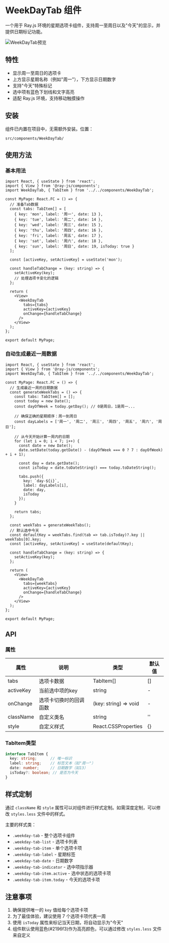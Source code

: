 # WeekDayTab 组件

一个用于 Ray.js 环境的星期选项卡组件，支持周一至周日以及"今天"的显示，并提供日期标记功能。

![WeekDayTab预览](https://placeholder-for-screenshot.png)

## 特性

- 显示周一至周日的选项卡
- 上方显示星期名称（例如"周一"），下方显示日期数字
- 支持"今天"特殊标记
- 选中项有蓝色下划线和文字高亮
- 适配 Ray.js 环境，支持移动触摸操作

## 安装

组件已内置在项目中，无需额外安装。位置：

```
src/components/WeekDayTab/
```

## 使用方法

### 基本用法

```tsx
import React, { useState } from 'react';
import { View } from '@ray-js/components';
import WeekDayTab, { TabItem } from '../../components/WeekDayTab';

const MyPage: React.FC = () => {
  // 准备Tab数据
  const tabs: TabItem[] = [
    { key: 'mon', label: '周一', date: 13 },
    { key: 'tue', label: '周二', date: 14 },
    { key: 'wed', label: '周三', date: 15 },
    { key: 'thu', label: '周四', date: 16 },
    { key: 'fri', label: '周五', date: 17 },
    { key: 'sat', label: '周六', date: 18 },
    { key: 'sun', label: '周日', date: 19, isToday: true }
  ];
  
  const [activeKey, setActiveKey] = useState('mon');
  
  const handleTabChange = (key: string) => {
    setActiveKey(key);
    // 处理选项卡变化的逻辑
  };
  
  return (
    <View>
      <WeekDayTab 
        tabs={tabs} 
        activeKey={activeKey} 
        onChange={handleTabChange} 
      />
    </View>
  );
};

export default MyPage;
```

### 自动生成最近一周数据

```tsx
import React, { useState } from 'react';
import { View } from '@ray-js/components';
import WeekDayTab, { TabItem } from '../../components/WeekDayTab';

const MyPage: React.FC = () => {
  // 生成最近一周的日期数据
  const generateWeekTabs = () => {
    const tabs: TabItem[] = [];
    const today = new Date();
    const dayOfWeek = today.getDay(); // 0是周日，1是周一...
    
    // 确保正确的星期顺序：周一到周日
    const dayLabels = ['周一', '周二', '周三', '周四', '周五', '周六', '周日'];
    
    // 从今天开始计算一周内的日期
    for (let i = 0; i < 7; i++) {
      const date = new Date();
      date.setDate(today.getDate() - (dayOfWeek === 0 ? 7 : dayOfWeek) + i + 1);
      
      const day = date.getDate();
      const isToday = date.toDateString() === today.toDateString();
      
      tabs.push({
        key: `day-${i}`,
        label: dayLabels[i],
        date: day,
        isToday
      });
    }
    
    return tabs;
  };

  const weekTabs = generateWeekTabs();
  // 默认选中今天
  const defaultKey = weekTabs.find(tab => tab.isToday)?.key || weekTabs[0].key;
  const [activeKey, setActiveKey] = useState(defaultKey);

  const handleTabChange = (key: string) => {
    setActiveKey(key);
  };

  return (
    <View>
      <WeekDayTab 
        tabs={weekTabs} 
        activeKey={activeKey} 
        onChange={handleTabChange} 
      />
    </View>
  );
};

export default MyPage;
```

## API

### 属性

| 属性 | 说明 | 类型 | 默认值 |
| --- | --- | --- | --- |
| tabs | 选项卡数据 | TabItem[] | [] |
| activeKey | 当前选中项的key | string | - |
| onChange | 选项卡切换时的回调函数 | (key: string) => void | - |
| className | 自定义类名 | string | '' |
| style | 自定义样式 | React.CSSProperties | {} |

### TabItem类型

```typescript
interface TabItem {
  key: string;      // 唯一标识
  label: string;    // 标签文本（如"周一"）
  date: number;     // 日期数字（如13）
  isToday?: boolean; // 是否为今天
}
```

## 样式定制

通过 `className` 和 `style` 属性可以对组件进行样式定制。如需深度定制，可以修改 `styles.less` 文件中的样式。

主要的样式类：

- `.weekday-tab` - 整个选项卡组件
- `.weekday-tab-list` - 选项卡列表
- `.weekday-tab-item` - 单个选项卡项
- `.weekday-tab-label` - 星期标签
- `.weekday-tab-date` - 日期数字
- `.weekday-tab-indicator` - 选中项指示器
- `.weekday-tab-item.active` - 选中状态的选项卡项
- `.weekday-tab-item.today` - 今天的选项卡项

## 注意事项

1. 确保提供唯一的 `key` 值给每个选项卡项
2. 为了最佳体验，建议使用 7 个选项卡项代表一周
3. 使用 `isToday` 属性来标记当天日期，将自动显示为"今天"
4. 组件默认使用蓝色(#2196f3)作为高亮颜色，可以通过修改 `styles.less` 文件来自定义 